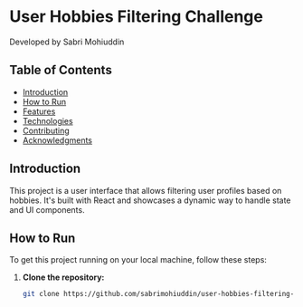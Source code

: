 # User Hobbies Filtering Challenge

Developed by Sabri Mohiuddin

## Table of Contents

- [Introduction](#introduction)
- [How to Run](#how-to-run)
- [Features](#features)
- [Technologies](#technologies)
- [Contributing](#contributing)
- [Acknowledgments](#acknowledgments)

## Introduction

This project is a user interface that allows filtering user profiles based on hobbies. It's built with React and showcases a dynamic way to handle state and UI components.

## How to Run

To get this project running on your local machine, follow these steps:

1. **Clone the repository:**

   ```sh
   git clone https://github.com/sabrimohiuddin/user-hobbies-filtering-challenge
   ```
